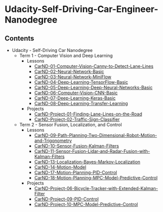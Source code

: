 # Udacity-Self-Driving-Car-Engineer-Nanodegree

## Contents

- Udacity - Self-Driving Car Nanodegree
  - Term 1 - Computer Vision and Deep Learning
    - Lessons
      - [CarND-01-Computer-Vision-Canny-to-Detect-Lane-Lines](https://github.com/LucaMac1/CarND-01-Computer-Vision-Canny-to-Detect-Lane-Lines.git)
      - [CarND-02-Neural-Network-Basic](https://github.com/ChenBohan/CarND-02-Neural-Network-Basic)
      - [CarND-03-Neural-Network-MiniFlow](https://github.com/ChenBohan/CarND-03-Neural-Network-MiniFlow)
      - [CarND-04-Deep-Learning-TensorFlow-Basic](https://github.com/ChenBohan/CarND-04-Deep-Learning-TensorFlow-Basic)
      - [CarND-05-Deep-Learning-Deep-Neural-Networks-Basic](https://github.com/ChenBohan/CarND-05-Deep-Learning-Deep-Neural-Networks-Basic)
      - [CarND-06-Computer-Vision-CNN-Basic](https://github.com/LucaMac1/CarND-06-Computer-Vision-CNN-Basic.git)
      - [CarND-07-Deep-Learning-Keras-Basic](https://github.com/ChenBohan/CarND-07-Deep-Learning-Keras-Basic)
      - [CarND-08-Deep-Learning-Transfer-Learning](https://github.com/ChenBohan/CarND-08-Deep-Learning-Transfer-Learning)
    - Projects
      - [CarND-Project-01-Finding-Lane-Lines-on-the-Road](https://github.com/ChenBohan/CarND-01-Finding-Lane-Lines-on-the-Road)
      - [CarND-Project-02-Traffic-Sign-Classifier](https://github.com/ChenBohan/CarND-Project-02-Traffic-Sign-Classifier)
  - Term 2 - Sensor Fusion, Localization, and Control
    - Lessons
        - [CarND-09-Path-Planning-Two-Dimensional-Robot-Motion-and-Trigonometry](https://github.com/ChenBohan/CarND-09-Path-Planning-Two-Dimensional-Robot-Motion-and-Trigonometry)
        - [CarND-10-Sensor-Fusion-Kalman-Filters](https://github.com/ChenBohan/CarND-10-Sensor-Fusion-Kalman-Filters)
        - [CarND-11-Sensor-Fusion-Lidar-and-Radar-Fusion-with-Kalman-Filters](https://github.com/ChenBohan/CarND-11-Sensor-Fusion-Lidar-and-Radar-Fusion-with-Kalman-Filters)
        - [CarND-13-Localization-Bayes-Markov-Localization](https://github.com/ChenBohan/CarND-13-Localization-Bayes-Markov-Localization)
        - [CarND-14-Motion-Model](https://github.com/ChenBohan/CarND-14-Motion-Model-Bicycle-Model)
        - [CarND-17-Motion-Planning-PID-Control](https://github.com/ChenBohan/CarND-17-Motion-Planning-PID-Control)
        - [CarND-18-Motion-Planning-MPC-Model-Predictive-Control](https://github.com/ChenBohan/CarND-18-Motion-Planning-MPC-Model-Predictive-Control)
    - Projects
        - [CarND-Project-06-Bicycle-Tracker-with-Extended-Kalman-Filter](https://github.com/ChenBohan/CarND-Project-06-Bicycle-Tracker-with-Extended-Kalman-Filter)
        - [CarND-Project-09-PID-Control](https://github.com/ChenBohan/CarND-Project-09-PID-Control)
        - [CarND-Project-10-MPC-Model-Predictive-Control](https://github.com/ChenBohan/CarND-Project-10-MPC-Model-Predictive-Control)


